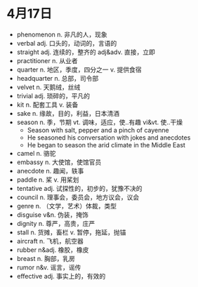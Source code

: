 # 4月17日

- phenomenon n. 非凡的人，现象
- verbal adj. 口头的，动词的，言语的
- straight adj. 连续的，整齐的 adj&adv. 直接，立即
- practitioner n. 从业者
- quarter n. 地区，季度，四分之一 v. 提供食宿
- headquarter n. 总部，司令部
- velvet n. 天鹅绒，丝绒
- trivial adj. 琐碎的，平凡的
- kit n. 配套工具 v. 装备
- sake n. 缘故，目的，利益，日本清酒
- season n. 季，节期 vt. 调味，适应，使..有趣 vi&vt. 使..干燥
  - Season with salt, pepper and a pinch of cayenne
  - He seasoned his conversation with jokes and anecdotes
  - He began to season the arid climate in the Middle East
- camel n. 骆驼
- embassy n. 大使馆，使馆官员
- anecdote n. 趣闻，轶事
- paddle n. 桨 v. 用桨划
- tentative adj. 试探性的，初步的，犹豫不决的
- council n. 理事会，委员会，地方议会，议会
- genre n. （文学，艺术）体裁，类型
- disguise v&n. 伪装，掩饰
- dignity n. 尊严，高贵，庄严
- stall n. 货摊，畜栏 v. 暂停，拖延，抛锚
- aircraft n. 飞机，航空器
- rubber n&adj. 橡胶，橡皮
- breast n. 胸部，乳房
- rumor n&v. 谣言，谣传
- effective adj. 事实上的，有效的
